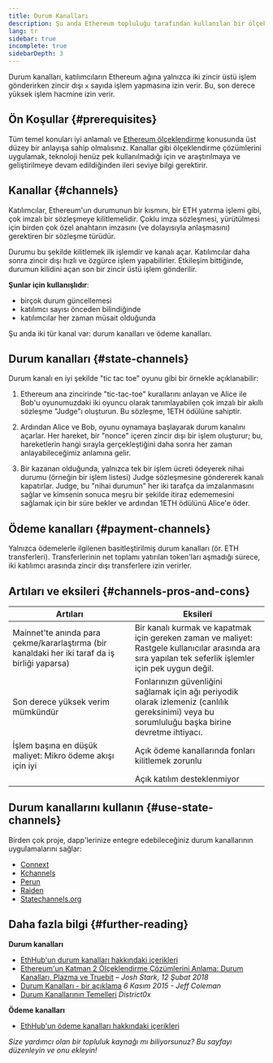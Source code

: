 ```yaml
---
title: Durum Kanalları
description: Şu anda Ethereum topluluğu tarafından kullanılan bir ölçeklendirme çözümü olarak durum kanallarına ve ödeme kanallarına giriş.
lang: tr
sidebar: true
incomplete: true
sidebarDepth: 3
---
```


Durum kanalları, katılımcıların Ethereum ağına yalnızca iki zincir üstü işlem gönderirken zincir dışı `x` sayıda işlem yapmasına izin verir. Bu, son derece yüksek işlem hacmine izin verir.

## Ön Koşullar {#prerequisites}

Tüm temel konuları iyi anlamalı ve [Ethereum ölçeklendirme](/developers/docs/scaling/) konusunda üst düzey bir anlayışa sahip olmalısınız. Kanallar gibi ölçeklendirme çözümlerini uygulamak, teknoloji henüz pek kullanılmadığı için ve araştırılmaya ve geliştirilmeye devam edildiğinden ileri seviye bilgi gerektirir.

## Kanallar {#channels}

Katılımcılar, Ethereum'un durumunun bir kısmını, bir ETH yatırma işlemi gibi, çok imzalı bir sözleşmeye kilitlemelidir. Çoklu imza sözleşmesi, yürütülmesi için birden çok özel anahtarın imzasını (ve dolayısıyla anlaşmasını) gerektiren bir sözleşme türüdür.

Durumu bu şekilde kilitlemek ilk işlemdir ve kanalı açar. Katılımcılar daha sonra zincir dışı hızlı ve özgürce işlem yapabilirler. Etkileşim bittiğinde, durumun kilidini açan son bir zincir üstü işlem gönderilir.

**Şunlar için kullanışlıdır**:

- birçok durum güncellemesi
- katılımcı sayısı önceden bilindiğinde
- katılımcılar her zaman müsait olduğunda

Şu anda iki tür kanal var: durum kanalları ve ödeme kanalları.

## Durum kanalları {#state-channels}

Durum kanalı en iyi şekilde "tic tac toe" oyunu gibi bir örnekle açıklanabilir:

1. Ethereum ana zincirinde "tic-tac-toe" kurallarını anlayan ve Alice ile Bob'u oyunumuzdaki iki oyuncu olarak tanımlayabilen çok imzalı bir akıllı sözleşme "Judge"ı oluşturun. Bu sözleşme, 1ETH ödülüne sahiptir.

2. Ardından Alice ve Bob, oyunu oynamaya başlayarak durum kanalını açarlar. Her hareket, bir "nonce" içeren zincir dışı bir işlem oluşturur; bu, hareketlerin hangi sırayla gerçekleştiğini daha sonra her zaman anlayabileceğimiz anlamına gelir.

3. Bir kazanan olduğunda, yalnızca tek bir işlem ücreti ödeyerek nihai durumu (örneğin bir işlem listesi) Judge sözleşmesine göndererek kanalı kapatırlar. Judge, bu "nihai durumun" her iki tarafça da imzalanmasını sağlar ve kimsenin sonuca meşru bir şekilde itiraz edememesini sağlamak için bir süre bekler ve ardından 1ETH ödülünü Alice'e öder.

## Ödeme kanalları {#payment-channels}

Yalnızca ödemelerle ilgilenen basitleştirilmiş durum kanalları (ör. ETH transferleri). Transferlerinin net toplamı yatırılan token'ları aşmadığı sürece, iki katılımcı arasında zincir dışı transferlere izin verirler.

## Artıları ve eksileri {#channels-pros-and-cons}

| Artıları                                                                                       | Eksileri                                                                                                                                                 |
| ---------------------------------------------------------------------------------------------- | -------------------------------------------------------------------------------------------------------------------------------------------------------- |
| Mainnet'te anında para çekme/kararlaştırma (bir kanaldaki her iki taraf da iş birliği yaparsa) | Bir kanalı kurmak ve kapatmak için gereken zaman ve maliyet: Rastgele kullanıcılar arasında ara sıra yapılan tek seferlik işlemler için pek uygun değil. |
| Son derece yüksek verim mümkündür                                                              | Fonlarınızın güvenliğini sağlamak için ağı periyodik olarak izlemeniz (canlılık gereksinimi) veya bu sorumluluğu başka birine devretme ihtiyacı.         |
| İşlem başına en düşük maliyet: Mikro ödeme akışı için iyi                                      | Açık ödeme kanallarında fonları kilitlemek zorunlu                                                                                                       |
|                                                                                                | Açık katılım desteklenmiyor                                                                                                                              |

## Durum kanallarını kullanın {#use-state-channels}

Birden çok proje, dapp'lerinize entegre edebileceğiniz durum kanallarının uygulamalarını sağlar:

- [Connext](https://connext.network/)
- [Kchannels](https://www.kchannels.io/)
- [Perun](https://perun.network/)
- [Raiden](https://raiden.network/)
- [Statechannels.org](https://statechannels.org/)

## Daha fazla bilgi {#further-reading}

**Durum kanalları**

- [EthHub'un durum kanalları hakkındaki içerikleri](https://docs.ethhub.io/ethereum-roadmap/layer-2-scaling/state-channels/)
- [Ethereum'un Katman 2 Ölçeklendirme Çözümlerini Anlama: Durum Kanalları, Plazma ve Truebit](https://medium.com/l4-media/making-sense-of-ethereums-layer-2-scaling-solutions-state-channels-plasma-and-truebit-22cb40dcc2f4) _– Josh Stark, 12 Şubat 2018_
- [Durum Kanalları - bir açıklama](https://www.jeffcoleman.ca/state-channels/) _6 Kasım 2015 - Jeff Coleman_
- [Durum Kanallarının Temelleri](https://education.district0x.io/general-topics/understanding-ethereum/basics-state-channels/) _District0x_

**Ödeme kanalları**

- [EthHub'un ödeme kanalları hakkındaki içerikleri](https://docs.ethhub.io/ethereum-roadmap/layer-2-scaling/payment-channels/)

_Size yardımcı olan bir topluluk kaynağı mı biliyorsunuz? Bu sayfayı düzenleyin ve onu ekleyin!_

